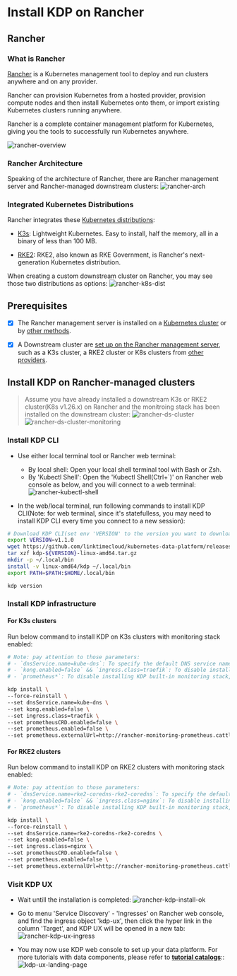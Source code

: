 # Install KDP on Rancher
## Rancher
### What is Rancher

[Rancher](https://ranchermanager.docs.rancher.com/) is a Kubernetes management tool to deploy and run clusters anywhere and on any provider.

Rancher can provision Kubernetes from a hosted provider, provision compute nodes and then install Kubernetes onto them, or import existing Kubernetes clusters running anywhere.

Rancher is a complete container management platform for Kubernetes, giving you the tools to successfully run Kubernetes anywhere.

![rancher-overview](./images/rancher-overview.png)

### Rancher Architecture

Speaking of the architecture of Rancher, there are Rancher management server and Rancher-managed downstream clusters:
![rancher-arch](./images/rancher-arch.png)

### Integrated Kubernetes Distributions

Rancher integrates these [Kubernetes distributions](https://ranchermanager.docs.rancher.com/integrations-in-rancher/kubernetes-distributions): 

- [K3s](https://docs.k3s.io/): Lightweight Kubernetes. Easy to install, half the memory, all in a binary of less than 100 MB.

- [RKE2](https://docs.rke2.io/): RKE2, also known as RKE Government, is Rancher's next-generation Kubernetes distribution.

When creating a custom downstream cluster on Rancher, you may see those two distributions as options:
![rancher-k8s-dist](./images/rancher-k8s-dist.png)

## Prerequisites

- [x] The Rancher management server is installed on a [Kubernetes cluster](https://ranchermanager.docs.rancher.com/getting-started/installation-and-upgrade/install-upgrade-on-a-kubernetes-cluster) or by [other methods](https://ranchermanager.docs.rancher.com/getting-started/installation-and-upgrade/other-installation-methods).

- [x] A Downstream cluster are [set up on the Rancher management server](https://ranchermanager.docs.rancher.com/how-to-guides/new-user-guides/launch-kubernetes-with-rancher), such as a K3s cluster, a RKE2 cluster or K8s clusters from [other providers](https://ranchermanager.docs.rancher.com/how-to-guides/new-user-guides/kubernetes-clusters-in-rancher-setup).

## Install KDP on Rancher-managed clusters

> Assume you have already installed a downstream K3s or RKE2 cluster(K8s v1.26.x) on Rancher and the monitroing stack has been installed on the downstream cluster:
![rancher-ds-cluster](./images/rancher-ds-cluster.png)
![rancher-ds-cluster-monitoring](./images/rancher-ds-cluster-monitoring.png)

### Install KDP CLI

* Use either local terminal tool or Rancher web terminal:
  * By local shell: Open your local shell terminal tool with Bash or Zsh.
  * By 'Kubectl Shell': Open the 'Kubectl Shell(Ctrl+`)' on Rancher web console as below, and you will connect to a web terminal:
![rancher-kubectl-shell](./images/rancher-kubectl-shell.png)

* In the web/local terminal, run following commands to install KDP CLI(Note: for web terminal, since it's statefulless, you may need to install KDP CLI every time you connect to a new session): 
```bash
# Download KDP CLI(set env 'VERSION' to the version you want to download)
export VERSION=v1.1.0
wget https://github.com/linktimecloud/kubernetes-data-platform/releases/download/${VERSION}/kdp-${VERSION}-linux-amd64.tar.gz
tar xzf kdp-${VERSION}-linux-amd64.tar.gz
mkdir -p ~/.local/bin
install -v linux-amd64/kdp ~/.local/bin
export PATH=$PATH:$HOME/.local/bin

kdp version
```

### Install KDP infrastructure
#### For K3s clusters

Run below command to install KDP on K3s clusters with monitoring stack enabled: 
```bash
# Note: pay attention to those parameters:
# - `dnsService.name=kube-dns`: To specify the default DNS service name of K3s clusters.
# - `kong.enabled=false` && `ingress.class=traefik`: To disable installing KDP built-in Kong ingress controller, and use K3s built-in Traefik instead.
# - `prometheus*`: To disable installing KDP built-in monitoring stack, and use K3s built-in monitoring stack instead.

kdp install \
--force-reinstall \
--set dnsService.name=kube-dns \
--set kong.enabled=false \
--set ingress.class=traefik \
--set prometheusCRD.enabled=false \
--set prometheus.enabled=false \
--set prometheus.externalUrl=http://rancher-monitoring-prometheus.cattle-monitoring-system.svc:9090
```

#### For RKE2 clusters

Run below command to install KDP on RKE2 clusters with monitoring stack enabled: 
```bash
# Note: pay attention to those parameters:
# - `dnsService.name=rke2-coredns-rke2-coredns`: To specify the default DNS service name of RKE2 clusters.
# - `kong.enabled=false` && `ingress.class=nginx`: To disable installing KDP built-in Kong ingress controller, and use RKE2 built-in Nginx instead.
# - `prometheus*`: To disable installing KDP built-in monitoring stack, and use RKE2 built-in monitoring stack instead.

kdp install \
--force-reinstall \
--set dnsService.name=rke2-coredns-rke2-coredns \
--set kong.enabled=false \
--set ingress.class=nginx \
--set prometheusCRD.enabled=false \
--set prometheus.enabled=false \
--set prometheus.externalUrl=http://rancher-monitoring-prometheus.cattle-monitoring-system.svc:9090
```

### Visit KDP UX

* Wait untill the installation is completed:
![rancher-kdp-install-ok](./images/rancher-kdp-install-ok.png)

* Go to menu 'Service Discovery' - 'Ingresses' on Rancher web console, and find the ingress object 'kdp-ux', then click the hyper link in the column 'Target', and KDP UX will be opened in a new tab:
![rancher-kdp-ux-ingress](./images/rancher-kdp-ux-ingress.png)

* You may now use KDP web console to set up your data platform. For more tutorials with data components, please refer to [**tutorial catalogs**](./tutorials.md)::
![kdp-ux-landing-page](./images/kdp-ux-landing-page.png)
